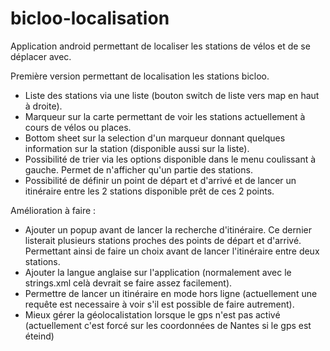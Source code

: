 # bicloo-localisation
Application android permettant de  localiser les stations de vélos et de se déplacer avec.

Première version permettant de localisation les stations bicloo.

- Liste des stations via une liste (bouton switch de liste vers map en haut à droite).
- Marqueur sur la carte permettant de voir les stations actuellement à cours de vélos ou places.
- Bottom sheet sur la selection d'un marqueur donnant quelques information sur la station (disponible aussi sur la liste).
- Possibilité de trier via les options disponible dans le menu coulissant à gauche. Permet de n'afficher qu'un partie des stations.
- Possibilité de définir un point de départ et d'arrivé et de lancer un itinéraire entre les 2 stations disponible prêt de ces 2 points.


Amélioration à faire :
- Ajouter un popup avant de lancer la recherche d'itinéraire. Ce dernier listerait plusieurs stations proches des points de départ et d'arrivé. Permettant ainsi de faire un choix avant de lancer l'itinéraire entre deux stations.
- Ajouter la langue anglaise sur l'application (normalement avec le strings.xml celà devrait se faire assez facilement).
- Permettre de lancer un itinéraire en mode hors ligne (actuellement une requête est necessaire à voir s'il est possible de faire autrement).
- Mieux gérer la géolocalistation lorsque le gps n'est pas activé (actuellement c'est forcé sur les coordonnées de Nantes si le gps est éteind)
